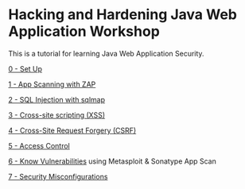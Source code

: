 # Hacking and Hardening Java Web Application Workshop

This is a tutorial for learning Java Web Application Security.

[0 - Set Up](00_setup.md)

[1 - App Scanning with ZAP](01_app_scanning.md)

[2 - SQL Injection with sqlmap](02_sql_injection.md)

[3 - Cross-site scripting (XSS)](03_cross-site_scripting.md)

[4 - Cross-Site Request Forgery (CSRF)](04_cross-site_request_forgery.md)

[5 - Access Control](05_access_control.md)

[6 - Know Vulnerabilities](06_known_vulnerabilities.md) using Metasploit & Sonatype App Scan

[7 - Security Misconfigurations](07_security_misconfiguration.md)